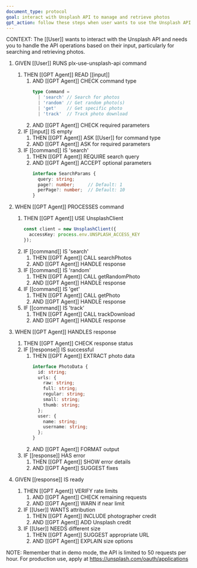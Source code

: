 ```yaml
---
document_type: protocol
goal: interact with Unsplash API to manage and retrieve photos
gpt_action: follow these steps when user wants to use the Unsplash API
---
```


CONTEXT: The [[User]] wants to interact with the Unsplash API and needs you to handle the API operations based on their input, particularly for searching and retrieving photos.

1. GIVEN [[User]] RUNS plx-use-unsplash-api command
   1. THEN [[GPT Agent]] READ [[input]]
      1. AND [[GPT Agent]] CHECK command type
         ```typescript
         type Command = 
           | 'search' // Search for photos
           | 'random' // Get random photo(s)
           | 'get'    // Get specific photo
           | 'track'  // Track photo download
         ```
      2. AND [[GPT Agent]] CHECK required parameters
   2. IF [[input]] IS empty
      1. THEN [[GPT Agent]] ASK [[User]] for command type
      2. AND [[GPT Agent]] ASK for required parameters
   3. IF [[command]] IS 'search'
      1. THEN [[GPT Agent]] REQUIRE search query
      2. AND [[GPT Agent]] ACCEPT optional parameters
         ```typescript
         interface SearchParams {
           query: string;
           page?: number;     // Default: 1
           perPage?: number;  // Default: 10
         }
         ```

2. WHEN [[GPT Agent]] PROCESSES command
   1. THEN [[GPT Agent]] USE UnsplashClient
      ```typescript
      const client = new UnsplashClient({
        accessKey: process.env.UNSPLASH_ACCESS_KEY
      });
      ```
   2. IF [[command]] IS 'search'
      1. THEN [[GPT Agent]] CALL searchPhotos
      2. AND [[GPT Agent]] HANDLE response
   3. IF [[command]] IS 'random'
      1. THEN [[GPT Agent]] CALL getRandomPhoto
      2. AND [[GPT Agent]] HANDLE response
   4. IF [[command]] IS 'get'
      1. THEN [[GPT Agent]] CALL getPhoto
      2. AND [[GPT Agent]] HANDLE response
   5. IF [[command]] IS 'track'
      1. THEN [[GPT Agent]] CALL trackDownload
      2. AND [[GPT Agent]] HANDLE response

3. WHEN [[GPT Agent]] HANDLES response
   1. THEN [[GPT Agent]] CHECK response status
   2. IF [[response]] IS successful
      1. THEN [[GPT Agent]] EXTRACT photo data
         ```typescript
         interface PhotoData {
           id: string;
           urls: {
             raw: string;
             full: string;
             regular: string;
             small: string;
             thumb: string;
           };
           user: {
             name: string;
             username: string;
           };
         }
         ```
      2. AND [[GPT Agent]] FORMAT output
   3. IF [[response]] HAS error
      1. THEN [[GPT Agent]] SHOW error details
      2. AND [[GPT Agent]] SUGGEST fixes

4. GIVEN [[response]] IS ready
   1. THEN [[GPT Agent]] VERIFY rate limits
      1. AND [[GPT Agent]] CHECK remaining requests
      2. AND [[GPT Agent]] WARN if near limit
   2. IF [[User]] WANTS attribution
      1. THEN [[GPT Agent]] INCLUDE photographer credit
      2. AND [[GPT Agent]] ADD Unsplash credit
   3. IF [[User]] NEEDS different size
      1. THEN [[GPT Agent]] SUGGEST appropriate URL
      2. AND [[GPT Agent]] EXPLAIN size options

NOTE: Remember that in demo mode, the API is limited to 50 requests per hour. For production use, apply at https://unsplash.com/oauth/applications 